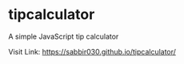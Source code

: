 # tipcalculator
A simple JavaScript tip calculator

Visit Link: https://sabbir030.github.io/tipcalculator/
